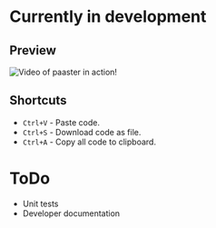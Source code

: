 # Currently in development

## Preview
![Video of paaster in action!](https://i.imgur.com/VXzk8xE.gif)

## Shortcuts
- `Ctrl+V` - Paste code.
- `Ctrl+S` - Download code as file.
- `Ctrl+A` - Copy all code to clipboard.

# ToDo
- Unit tests
- Developer documentation
